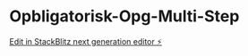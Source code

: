 # Opbligatorisk-Opg-Multi-Step

[Edit in StackBlitz next generation editor ⚡️](https://stackblitz.com/~/github.com/HildusOter/Opbligatorisk-Opg-Multi-Step)